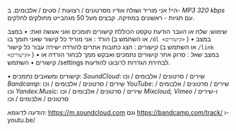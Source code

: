 היי! אני מוריד ושולח אודיו מסרטונים / רצועות / סטים / אלבומים.
ב- *MP3 320 kbps* עם תגיות - ראשונים במוזיקה.
קבצים מעל 50 מגהבייט מחולקים לחלקים.

*שימוש:*
_שלח או העבר_ הודעת טקסט הכוללת קישורים תומכים ואני אעשה זאת:
• במצב *הורד* : אני מוריד כל קישור שאני תומך בו (או השתמש ב ` /dl <קישורים> ` )
• במצב *קישורים* : הצג כתובות אתרים להורדה ישירה עבור כל קישור (או השתמש ב ` /link <קישורים> ` )
• במצב *שאל* : סרוק אחר קישורים נתמכים ואבקש ממך לבחור הורדה או קישורים
• השתמש /settings  לבחירת הגדרות לרובוט להודעות.

• קישורים ומשאבים נתמכים:
*SoundCloud*: שירים / סרטונים / אלבומים / וכו
*Bandcamp*: שירים / סרטונים / אלבומים / וכו
*YouTube*: שירים / סרטונים / אלבומים / וכו
*Yandex.Music*: שירים / סרטונים / אלבומים / וכו
*Mixcloud, Vimeo* ו-שירים / סרטונים / אלבומים / וכו

*הודעה לדוגמא:*
https://m.soundcloud.com
וגם https://bandcamp.com/track/
ו- youtu.be/

